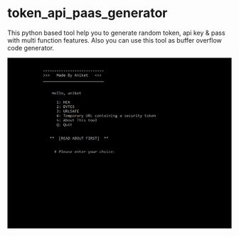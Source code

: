 # token_api_paas_generator
This python based tool help you to generate random token, api key &amp; pass with multi function features. Also you can use this tool as buffer overflow code generator.

![aniket](https://github.com/deadlysnowman3308/token_api_paas_generator/blob/Hackingvila/token-api.PNG)
